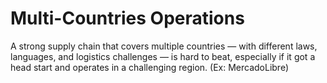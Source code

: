 # Multi-Countries Operations
A strong supply chain that covers multiple countries — with different laws, languages, and logistics challenges — is hard to beat, especially if it got a head start and operates in a challenging region. (Ex: MercadoLibre)